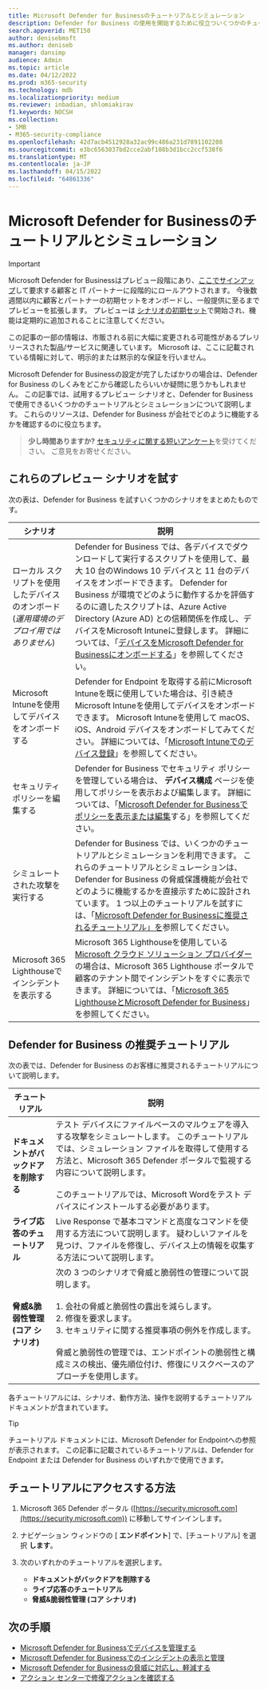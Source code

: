 ```yaml
---
title: Microsoft Defender for Businessのチュートリアルとシミュレーション
description: Defender for Business の使用を開始するために役立ついくつかのチュートリアルについて説明します
search.appverid: MET150
author: denisebmsft
ms.author: deniseb
manager: dansimp
audience: Admin
ms.topic: article
ms.date: 04/12/2022
ms.prod: m365-security
ms.technology: mdb
ms.localizationpriority: medium
ms.reviewer: inbadian, shlomiakirav
f1.keywords: NOCSH
ms.collection:
- SMB
- M365-security-compliance
ms.openlocfilehash: 42d7acb4512928a32ac99c486a231d7891102208
ms.sourcegitcommit: e3bc6563037bd2cce2abf108b3d1bcc2ccf538f6
ms.translationtype: MT
ms.contentlocale: ja-JP
ms.lasthandoff: 04/15/2022
ms.locfileid: "64861336"
---
```

# <a name="tutorials-and-simulations-in-microsoft-defender-for-business"></a>Microsoft Defender for Businessのチュートリアルとシミュレーション

> [!IMPORTANT]
> Microsoft Defender for Businessはプレビュー段階にあり、[ここでサインアップ](https://aka.ms/mdb-preview)して要求する顧客と IT パートナーに段階的にロールアウトされます。 今後数週間以内に顧客とパートナーの初期セットをオンボードし、一般提供に至るまでプレビューを拡張します。 プレビューは [シナリオの初期セット](#try-these-preview-scenarios)で開始され、機能は定期的に追加されることに注意してください。
> 
> この記事の一部の情報は、市販される前に大幅に変更される可能性があるプレリリースされた製品/サービスに関連しています。 Microsoft は、ここに記載されている情報に対して、明示的または黙示的な保証を行いません。 

Microsoft Defender for Businessの設定が完了したばかりの場合は、Defender for Business のしくみをどこから確認したらいいか疑問に思うかもしれません。 この記事では、試用するプレビュー シナリオと、Defender for Business で使用できるいくつかのチュートリアルとシミュレーションについて説明します。 これらのリソースは、Defender for Business が会社でどのように機能するかを確認するのに役立ちます。

>
> **少し時間ありますか?**
> <a href="https://microsoft.qualtrics.com/jfe/form/SV_0JPjTPHGEWTQr4y" target="_blank">セキュリティに関する短いアンケート</a>を受けてください。 ご意見をお寄せください。
>

## <a name="try-these-preview-scenarios"></a>これらのプレビュー シナリオを試す

次の表は、Defender for Business を試すいくつかのシナリオをまとめたものです。

| シナリオ  | 説明  |
|---------|---------|
| ローカル スクリプトを使用したデバイスのオンボード <br/>(*運用環境のデプロイ用ではありません*)     | Defender for Business では、各デバイスでダウンロードして実行するスクリプトを使用して、最大 10 台のWindows 10 デバイスと 11 台のデバイスをオンボードできます。 Defender for Business が環境でどのように動作するかを評価するのに適したスクリプトは、Azure Active Directory (Azure AD) との信頼関係を作成し、デバイスをMicrosoft Intuneに登録します。 詳細については、「[デバイスをMicrosoft Defender for Businessにオンボードする](mdb-onboard-devices.md)」を参照してください。         |
| Microsoft Intuneを使用してデバイスをオンボードする     | Defender for Endpoint を取得する前にMicrosoft Intuneを既に使用していた場合は、引き続きMicrosoft Intuneを使用してデバイスをオンボードできます。 Microsoft Intuneを使用して macOS、iOS、Android デバイスをオンボードしてみてください。 詳細については、「[Microsoft Intuneでのデバイス登録](/mem/intune/enrollment/device-enrollment)」を参照してください。        |
| セキュリティ ポリシーを編集する     | Defender for Business でセキュリティ ポリシーを管理している場合は、 **デバイス構成** ページを使用してポリシーを表示および編集します。 詳細については、「[Microsoft Defender for Businessでポリシーを表示または編集](mdb-view-edit-policies.md)する」を参照してください。        |
| シミュレートされた攻撃を実行する   | Defender for Business では、いくつかのチュートリアルとシミュレーションを利用できます。 これらのチュートリアルとシミュレーションは、Defender for Business の脅威保護機能が会社でどのように機能するかを直接示すために設計されています。 1 つ以上のチュートリアルを試すには、「[Microsoft Defender for Businessに推奨されるチュートリアル」を](#recommended-tutorials-for-defender-for-business)参照してください。         |
| Microsoft 365 Lighthouseでインシデントを表示する     | Microsoft 365 Lighthouseを使用している[Microsoft クラウド ソリューション プロバイダー](/partner-center/enrolling-in-the-csp-program)の場合は、Microsoft 365 Lighthouse ポータルで顧客のテナント間でインシデントをすぐに表示できます。 詳細については、「[Microsoft 365 LighthouseとMicrosoft Defender for Business](mdb-lighthouse-integration.md)」を参照してください。       |


## <a name="recommended-tutorials-for-defender-for-business"></a>Defender for Business の推奨チュートリアル

次の表では、Defender for Business のお客様に推奨されるチュートリアルについて説明します。

| チュートリアル  | 説明  |
|---------|---------|
| **ドキュメントがバックドアを削除する**     | テスト デバイスにファイルベースのマルウェアを導入する攻撃をシミュレートします。 このチュートリアルでは、シミュレーション ファイルを取得して使用する方法と、Microsoft 365 Defender ポータルで監視する内容について説明します。 <br/><br/>このチュートリアルでは、Microsoft Wordをテスト デバイスにインストールする必要があります。   |
| **ライブ応答のチュートリアル**     | Live Response で基本コマンドと高度なコマンドを使用する方法について説明します。 疑わしいファイルを見つけ、ファイルを修復し、デバイス上の情報を収集する方法について説明します。   |
| **脅威&脆弱性管理 (コア シナリオ)**     | 次の 3 つのシナリオで脅威と脆弱性の管理について説明します。 <br/><br/>1. 会社の脅威と脆弱性の露出を減らします。 <br/>2. 修復を要求します。 <br/>3. セキュリティに関する推奨事項の例外を作成します。 <br/><br/> 脅威と脆弱性の管理では、エンドポイントの脆弱性と構成ミスの検出、優先順位付け、修復にリスクベースのアプローチを使用します。      |

各チュートリアルには、シナリオ、動作方法、操作を説明するチュートリアル ドキュメントが含まれています。

> [!TIP]
> チュートリアル ドキュメントには、Microsoft Defender for Endpointへの参照が表示されます。 この記事に記載されているチュートリアルは、Defender for Endpoint または Defender for Business のいずれかで使用できます。

## <a name="how-to-access-the-tutorials"></a>チュートリアルにアクセスする方法

1. Microsoft 365 Defender ポータル ([https://security.microsoft.com](https://security.microsoft.com)) に移動してサインインします。

2. ナビゲーション ウィンドウの [ **エンドポイント**] で、[チュートリアル] を選択 **します**。

3. 次のいずれかのチュートリアルを選択します。

   - **ドキュメントがバックドアを削除する**
   - **ライブ応答のチュートリアル**
   - **脅威&脆弱性管理 (コア シナリオ)**

## <a name="next-steps"></a>次の手順

- [Microsoft Defender for Businessでデバイスを管理する](mdb-manage-devices.md)
- [Microsoft Defender for Businessでのインシデントの表示と管理](mdb-view-manage-incidents.md)
- [Microsoft Defender for Businessの脅威に対応し、軽減する](mdb-respond-mitigate-threats.md)
- [アクション センターで修復アクションを確認する](mdb-review-remediation-actions.md)